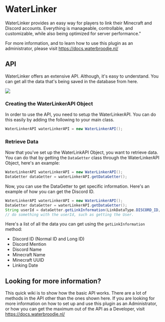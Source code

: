 
# WaterLinker
WaterLinker provides an easy way for players to link their Minecraft and Discord accounts. Everything is manageable, controllable, and customizable, while also being optimized for server performance."

For more information, and to learn how to use this plugin as an administrator, please visit https://docs.waterbroodje.nl/
## API

WaterLinker offers an extensive API. Although, it's easy to understand. You can get all the data that's being saved in the database from here.

![](https://img.shields.io/badge/version-1.0-blue.svg)

### Creating the WaterLinkerAPI Object
In order to use the API, you need to setup the WaterLinkerAPI. You can do this easily by adding the following to your main class.
```java
WaterLinkerAPI waterLinkerAPI = new WaterLinkerAPI();
```

### Retrieve Data
Now that you've set up the WaterLinkAPI Object, you want to retrieve data. You can do that by getting the `DataGetter` class through the WaterLinkerAPI Object, here's an example:
```java
WaterLinkerAPI waterLinkerAPI = new WaterLinkerAPI();
DataGetter dataGetter = waterLinkerAPI.getDataGetter();
```
Now, you can use the DataGetter to get specific information. Here's an example of how you can get the Discord ID.
```java
WaterLinkerAPI waterLinkerAPI = new WaterLinkerAPI();
DataGetter dataGetter = waterLinkerAPI.getDataGetter();
String userId = dataGetter.getLinkInformation(LinkDataType.DISCORD_ID, player);
// do something with the userId, such as getting the User.
```
Here's a list of all the data you can get using the `getLinkInformation` method:
- Discord ID (Normal ID and Long ID)
- Discord Mention
- Discord Name
- Minecraft Name 
- Minecraft UUID 
- Linking Date

## Looking for more information?
This quick wiki is to show how the basic API works. There are a lot of methods in the API other than the ones shown here. If you are looking for more information on how to set up and use this plugin as an Administrator, or how you can get the maximum out of the API as a Developer, visit https://docs.waterbroodje.nl/

